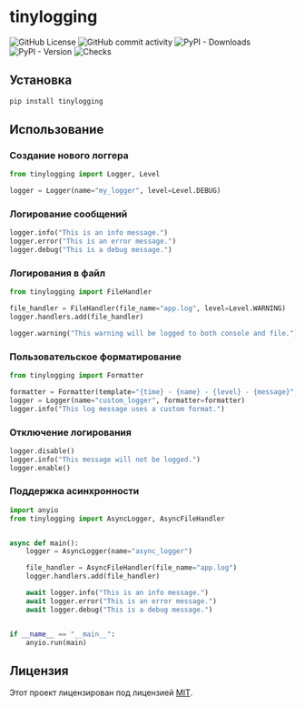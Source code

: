 # tinylogging

![GitHub License](https://img.shields.io/github/license/HamletSargsyan/tinylogging)
![GitHub commit activity](https://img.shields.io/github/commit-activity/m/HamletSargsyan/tinylogging)
![PyPI - Downloads](https://img.shields.io/pypi/dm/tinylogging)
![PyPI - Version](https://img.shields.io/pypi/v/tinylogging)
![Checks](https://github.com/HamletSargsyan/tinylogging/actions/workflows/check.yml/badge.svg)

## Установка

```bash
pip install tinylogging
```

## Использование

### Создание нового логгера

```python
from tinylogging import Logger, Level

logger = Logger(name="my_logger", level=Level.DEBUG)

```

### Логирование сообщений

```python
logger.info("This is an info message.")
logger.error("This is an error message.")
logger.debug("This is a debug message.")
```

### Логирования в файл

```python
from tinylogging import FileHandler

file_handler = FileHandler(file_name="app.log", level=Level.WARNING)
logger.handlers.add(file_handler)

logger.warning("This warning will be logged to both console and file.")
```

### Пользовательское форматирование

```python
from tinylogging import Formatter

formatter = Formatter(template="{time} - {name} - {level} - {message}", colorize=False)
logger = Logger(name="custom_logger", formatter=formatter)
logger.info("This log message uses a custom format.")
```

### Отключение логирования

```python
logger.disable()
logger.info("This message will not be logged.")
logger.enable()
```

### Поддержка асинхронности

```python
import anyio
from tinylogging import AsyncLogger, AsyncFileHandler


async def main():
    logger = AsyncLogger(name="async_logger")

    file_handler = AsyncFileHandler(file_name="app.log")
    logger.handlers.add(file_handler)

    await logger.info("This is an info message.")
    await logger.error("This is an error message.")
    await logger.debug("This is a debug message.")


if __name__ == "__main__":
    anyio.run(main)
```

## Лицензия

Этот проект лицензирован под лицензией [MIT](https://github.com/HamletSargsyan/tiny-logging/blob/main/LICENSE).
